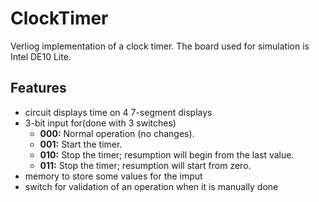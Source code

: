 # ClockTimer

Verliog implementation of a clock timer. The board used for simulation is Intel DE10 Lite.

## Features

- circuit displays time on 4 7-segment displays
- 3-bit input for(done with 3 switches)
  - **000:** Normal operation (no changes).
  - **001:** Start the timer.
  - **010:** Stop the timer; resumption will begin from the last value.
  - **011:** Stop the timer; resumption will start from zero.
- memory to store some values for the imput
- switch for validation of an operation when it is manually done
